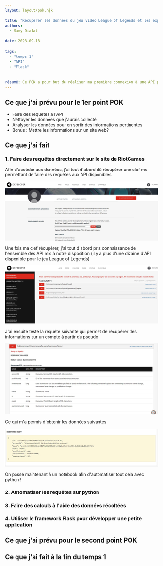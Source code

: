 ```yaml
---
layout: layout/pok.njk

title: "Récupérer les données du jeu vidéo League of Legends et les exploiter"
authors:
  - Samy Diafat

date: 2023-09-18

tags: 
  - "temps 1"
  - "API"
  - "Flask"


résumé: Ce POK a pour but de réaliser ma première connexion à une API pour y récupérer des données. L'entreprise Riot Games donne accès aux données de son jeu vidéo en ligne League of Legends à travers cette API. L'objectif final est de developper une petite application web permettant d'afficher des données à partir du pseudo d'un joueur
---
```


## Ce que j'ai prévu pour le 1er point POK
- Faire des reqûetes à l'API
- Nettoyer les données que j'aurais collecté
- Analyser les données pour en sortir des informations pertinentes
- Bonus : Mettre les informations sur un site web?

## Ce que j'ai fait

### 1. Faire des requêtes directement sur le site de RiotGames

Afin d'accéder aux données, j'ai tout d'abord dû récupérer une clef me permettant de faire des requêtes aux API disponibles

![Api key](clef_riot.jpg)

Une fois ma clef récupérer, j'ai tout d'abord pris connaissance de l'ensemble des API mis à notre disposition (il y a plus d'une dizaine d'API disponible pour le jeu League of Legends)

![Riot API](riot_api.jpg)

J'ai ensuite testé la requête suivante qui permet de récupérer des informations sur un compte à partir du pseudo

![Exemple requête](exemple_requete.jpg)

Ce qui m'a permis d'obtenir les données suivantes

![Exemple réponse](exemple_rep.jpg)

On passe maintenant à un notebook afin d'automatiser tout cela avec python !

### 2. Automatiser les requêtes sur python


### 3. Faire des calculs à l'aide des données récoltées


### 4. Utiliser le framework Flask pour développer une petite application


## Ce que j'ai prévu pour le second point POK

## Ce que j'ai fait à la fin du temps 1
